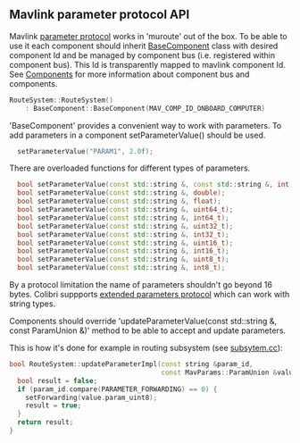 ## Mavlink parameter protocol API

Mavlink [parameter protocol](https://mavlink.io/en/services/parameter.html) works in 'muroute' out of the box.
To be able to use it each component should inherit [BaseComponent](/muroute/include/muroute/componentbus.h) class with
desired component Id and be managed by component bus (i.e. registered within component bus). This Id is transparently mapped to mavlink 
component Id. See [Components](components.md) for more information about component bus and components.

```cpp
RouteSystem::RouteSystem()
    : BaseComponent::BaseComponent(MAV_COMP_ID_ONBOARD_COMPUTER)
```

'BaseComponent' provides a convenient way to work with parameters.
To add parameters in a component setParameterValue() should be used.

```cpp
  setParameterValue("PARAM1", 2.0f);
```

There are overloaded functions for different types of parameters.

```cpp
  bool setParameterValue(const std::string &, const std::string &, int);
  bool setParameterValue(const std::string &, double);
  bool setParameterValue(const std::string &, float);
  bool setParameterValue(const std::string &, uint64_t);
  bool setParameterValue(const std::string &, int64_t);
  bool setParameterValue(const std::string &, uint32_t);
  bool setParameterValue(const std::string &, int32_t);
  bool setParameterValue(const std::string &, uint16_t);
  bool setParameterValue(const std::string &, int16_t);
  bool setParameterValue(const std::string &, uint8_t);
  bool setParameterValue(const std::string &, int8_t);
```

By a protocol limitation the name of parameters shouldn't go beyond 16 bytes.
Colibri suppports [extended parameters protocol](https://mavlink.io/en/services/parameter_ext.html) which can work with string types.

Components should override 'updateParameterValue(const std::string &, const ParamUnion &)' method to be able to accept and update parameters.

This is how it's done for example in routing subsystem (see [subsytem.cc](/muroute/src/subsystem.cc)):

```cpp
bool RouteSystem::updateParameterImpl(const string &param_id,
                                      const MavParams::ParamUnion &value) {
  bool result = false;
  if (param_id.compare(PARAMETER_FORWARDING) == 0) {
    setForwarding(value.param_uint8);
    result = true;
  }
  return result;
}
```
